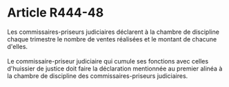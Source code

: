 # Article R444-48

<div align='left'>Les commissaires-priseurs judiciaires déclarent à la chambre de discipline chaque trimestre le nombre de ventes réalisées et le montant de chacune d'elles. <br/><br/> Le commissaire-priseur judiciaire qui cumule ses fonctions avec celles d'huissier de justice doit faire la déclaration mentionnée au premier alinéa à la chambre de discipline des commissaires-priseurs judiciaires. <br/><br/><br/></div>